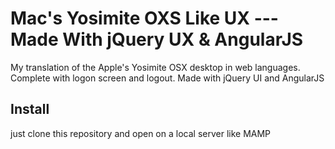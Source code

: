 Mac's Yosimite OXS Like UX --- Made With jQuery UX & AngularJS
========
My translation of the Apple's Yosimite OSX desktop in web languages. Complete with logon screen and logout. Made with jQuery UI and AngularJS

## Install ##
just clone this repository and open on a local server like MAMP